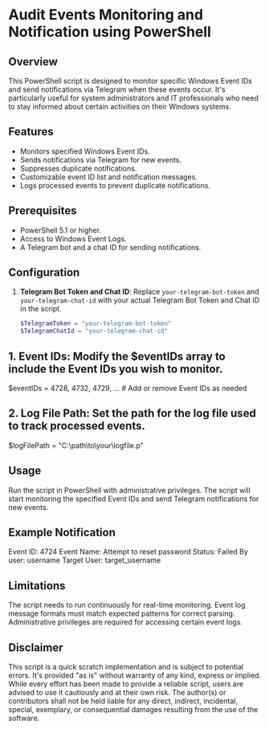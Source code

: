 # Audit Events Monitoring and Notification using PowerShell

## Overview
This PowerShell script is designed to monitor specific Windows Event IDs and send notifications via Telegram when these events occur. It's particularly useful for system administrators and IT professionals who need to stay informed about certain activities on their Windows systems.

## Features
- Monitors specified Windows Event IDs.
- Sends notifications via Telegram for new events.
- Suppresses duplicate notifications.
- Customizable event ID list and notification messages.
- Logs processed events to prevent duplicate notifications.

## Prerequisites
- PowerShell 5.1 or higher.
- Access to Windows Event Logs.
- A Telegram bot and a chat ID for sending notifications.

## Configuration
1. **Telegram Bot Token and Chat ID**: Replace `your-telegram-bot-token` and `your-telegram-chat-id` with your actual Telegram Bot Token and Chat ID in the script.
   ```powershell
   $TelegramToken = "your-telegram-bot-token"
   $TelegramChatId = "your-telegram-chat-id"

## 1. Event IDs: Modify the $eventIDs array to include the Event IDs you wish to monitor.
$eventIDs = 4728, 4732, 4729, ... # Add or remove Event IDs as needed

## 2. Log File Path: Set the path for the log file used to track processed events.
$logFilePath = "C:\\path\\to\\your\\logfile.p"

## Usage
Run the script in PowerShell with administrative privileges. The script will start monitoring the specified Event IDs and send Telegram notifications for new events.

## Example Notification
Event ID: 4724
Event Name: Attempt to reset password
Status: Failed
By user: username
Target User: target_username

## Limitations
The script needs to run continuously for real-time monitoring.
Event log message formats must match expected patterns for correct parsing.
Administrative privileges are required for accessing certain event logs.

## Disclaimer
This script is a quick scratch implementation and is subject to potential errors. 
It's provided "as is" without warranty of any kind, express or implied. While every effort has been made to provide a reliable script, users are advised to use it cautiously and at their own risk. 
The author(s) or contributors shall not be held liable for any direct, indirect, incidental, special, exemplary, or consequential damages resulting from the use of the software.
